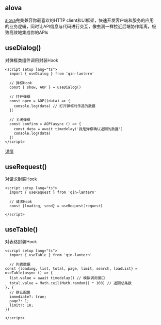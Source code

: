 ## alova

[alova](https://alova.js.org/zh-CN/tutorial/getting-started/introduce)完美兼容你最喜欢的HTTP client和UI框架，快速开发客户端和服务的应用的业务逻辑，同时让API信息与代码进行交互，像虫洞一样拉近后端协作距离，极致高效地集成你的APIs

## useDialog()

对弹框类组件调用封装Hook

```vue
<script setup lang="ts">
  import { useDialog } from 'qin-lantern'

  // 弹框Hook
  const { show, AOP } = useDialog()

  // 打开弹框
  const open = AOP((data) => {
    console.log(data) // 打开弹框时传递的数据
  })

  // 关闭弹框
  const confirm = AOP(async () => {
    const data = await timedelay('我是弹框确认返回的数据')
    console.log(data)
  })
</script>
```
[详情](/template/Dialog%20%E5%AF%B9%E8%AF%9D%E6%A1%86.html)

## useRequest() <Badge type="danger" text="废弃" />

对请求封装Hook
```vue
<script setup lang="ts">
  import { useRequest } from 'qin-lantern'

  // 请求Hook
  const {loading, send} = useRequest(request)

</script>
```

## useTable() <Badge type="danger" text="废弃" />

对表格封装Hook
```vue
<script setup lang="ts">
  import { useTable } from 'qin-lantern'

  // 列表数据
const {loading, list, total, page, limit, search, loadList} = useTable(async () => {
  list.value = await timedelay() // 模拟调用接口
  total.value = Math.ceil(Math.random() * 100) // 返回总条数
}, { 
  // 默认配置
  immediate?: true;
  page?: 1;
  limit?: 10;
})

</script>
```